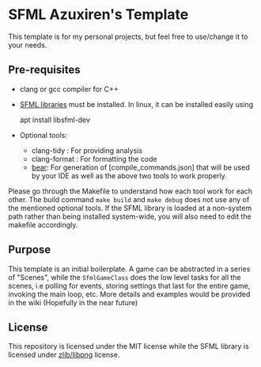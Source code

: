 # SFML Azuxiren's Template

This template is for my personal projects, but feel free to use/change it to your needs.


## Pre-requisites

- clang or gcc compiler for C++
- [SFML libraries](https://www.sfml-dev.org/download/sfml/2.6.1/) must be installed. In linux, it can be installed easily using

    apt install libsfml-dev
- Optional tools:
    - clang-tidy : For providing analysis
    - clang-format : For formatting the code
    - [bear](https://github.com/rizsotto/Bear): For generation of [compile_commands.json] that will be used by your IDE as well as the above two tools to work properly.


Please go through the Makefile to understand how each tool work for each other. The build command `make build` and `make debug` does not use any of the mentioned optional tools. If the SFML library is loaded at a non-system path rather than being installed system-wide, you will also need to edit the makefile accordingly.


## Purpose

This template is an initial boilerplate. A game can be abstracted in a series of "Scenes", while the `SfmlGameClass` does the low level tasks for all the scenes, i.e polling for events, storing settings that last for the entire game, invoking the main loop, etc. More details and examples would be provided in the wiki (Hopefully in the near future)

## License

This repository is licensed under the MIT license while the SFML library is licensed under [zlib/libpng](https://github.com/SFML/SFML/blob/master/license.md) license. 
